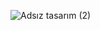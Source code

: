 
![Adsız tasarım (2)](https://user-images.githubusercontent.com/103332831/193463646-06c294d0-5620-448b-9b65-923931168e6f.gif)
